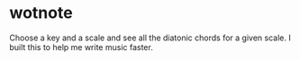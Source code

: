 # wotnote

Choose a key and a scale and see all the diatonic chords for a given scale. I built this to help me write music faster.
